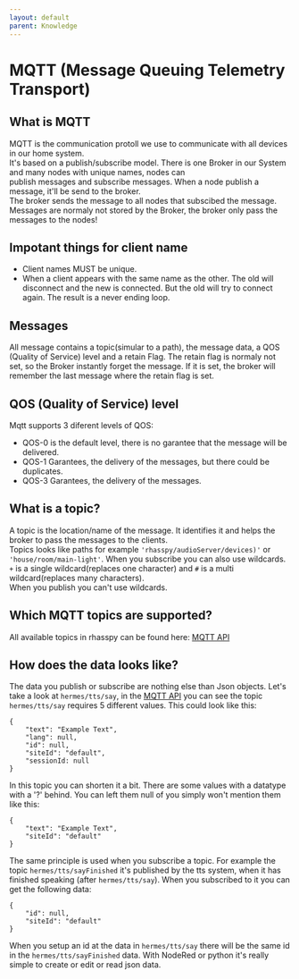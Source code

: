 ```yaml
---
layout: default
parent: Knowledge
---
```


# MQTT (Message Queuing Telemetry Transport)

## What is MQTT
MQTT is the communication protoll we use to communicate with all devices in our home system.    
It's based on a publish/subscribe model. There is one Broker in our System and many nodes with unique names, nodes can  
publish messages and subscribe messages. When a node publish a message, it'll be send to the broker.   
The broker sends the message to all nodes that subscibed the message. Messages are normaly not stored by the Broker, the broker only pass the messages to the nodes!

## Impotant things for client name
- Client names MUST be unique.
- When a client appears with the same name as the other. The old will disconnect and the new is connected. But the old will try to connect again. The result is a never ending loop.

## Messages
All message contains a topic(simular to a path), the message data, a QOS (Quality of Service) level and a retain Flag. The retain flag is normaly not set, so the Broker instantly forget the message. If it is set, the broker will remember the last message where the retain flag is set.

## QOS (Quality of Service) level
Mqtt supports 3 diferent levels of QOS:   
- QOS-0 is the default level, there is no garantee that the message will be delivered.   
- QOS-1 Garantees, the delivery of the messages, but there could be duplicates.   
- QOS-3 Garantees, the delivery of the messages. 

## What is a topic?
A topic is the location/name of the message. It identifies it and helps the broker to pass the messages to the clients.   
Topics looks like paths for example `'rhasspy/audioServer/devices)'` or `'house/room/main-light'`.
When you subscribe you can also use wildcards. ` + ` is a single wildcard(replaces one character) and ` # ` is a multi wildcard(replaces many characters).   
When you publish you can't use wildcards.

## Which MQTT topics are supported?
All available topics in rhasspy can be found here: [MQTT API](https://rhasspy.readthedocs.io/en/latest/reference/#mqtt-api)

## How does the data looks like?
The data you publish or subscribe are nothing else than Json objects. Let's take a look at ``hermes/tts/say``, in the 
[MQTT API](https://rhasspy.readthedocs.io/en/latest/reference/#text-to-speech) you can see the topic ``hermes/tts/say`` requires 5 different values.
This could look like this:
```
{
    "text": "Example Text", 
    "lang": null, 
    "id": null, 
    "siteId": "default",
    "sessionId: null
}
```
In this topic you can shorten it a bit. There are some values with a datatype with a '?' behind. You can left them null of you simply won't mention them like this:
```
{
    "text": "Example Text", 
    "siteId": "default"
}
```
The same principle is used when you subscribe a topic. For example the topic ``hermes/tts/sayFinished`` it's published by the tts system, when it has finished speaking (after ``hermes/tts/say``).
When you subscribed to it you can get the following data:
```
{
    "id": null, 
    "siteId": "default"
}
```
When you setup an id at the data in ``hermes/tts/say`` there will be the same id in the ``hermes/tts/sayFinished`` data.
With NodeRed or python it's really simple to create or edit or read json data.
